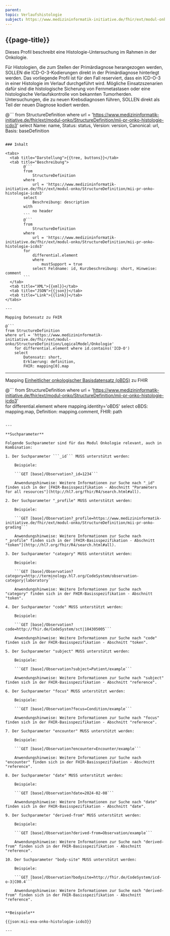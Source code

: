 ```yaml
---
parent: 
topic: Verlaufshistologie
subject: https://www.medizininformatik-initiative.de/fhir/ext/modul-onko/StructureDefinition/mii-pr-onko-histologie-icdo3
---
```


## {{page-title}}

Dieses Profil beschreibt eine Histologie-Untersuchung im Rahmen in der Onkologie.

Für Histologien, die zum Stellen der Primärdiagnose herangezogen werden, SOLLEN die ICD-O-3-Kodierungen direkt in der Primärdiagnose hinterlegt werden. 
Das vorliegende Profil ist für den Fall reserviert, dass ein ICD-O-3 in einer Histologie im Verlauf durchgeführt wird. Mögliche Einsatzszenarien dafür sind die histologische Sicherung von Fernmetastasen oder eine histologische Verlaufskontrolle von bekannten Tumorherden. 
Untersuchungen, die zu neuen Krebsdiagnosen führen, SOLLEN direkt als Teil der neuen Diagnose kodiert werden.  


@```
from 
    StructureDefinition 
where 
    url = 'https://www.medizininformatik-initiative.de/fhir/ext/modul-onko/StructureDefinition/mii-pr-onko-histologie-icdo3' 
select 
    Name: name, Status: status, Version: version, Canonical: url, Basis: baseDefinition
```

### Inhalt

<tabs>
  <tab title="Darstellung">{{tree, buttons}}</tab>
  <tab title="Beschreibung"> 
        @```
        from
	        StructureDefinition
        where
	        url = 'https://www.medizininformatik-initiative.de/fhir/ext/modul-onko/StructureDefinition/mii-pr-onko-histologie-icdo3'
        select
	        Beschreibung: description
        with
            no header
        ```
        @```
        from 
            StructureDefinition 
        where 
            url = 'https://www.medizininformatik-initiative.de/fhir/ext/modul-onko/StructureDefinition/mii-pr-onko-histologie-icdo3' 
        for 
            differential.element 
            where 
                mustSupport = true 
            select Feldname: id, Kurzbeschreibung: short, Hinweise: comment
        ```
  </tab>
  <tab title="XML">{{xml}}</tab>
  <tab title="JSON">{{json}}</tab>
  <tab title="Link">{{link}}</tab>
</tabs>

---

Mapping Datensatz zu FHIR

@```
from StructureDefinition 
where url = 'https://www.medizininformatik-initiative.de/fhir/ext/modul-onko/StructureDefinition/LogicalModel/Onkologie'
    for differential.element where id.contains('ICD-O') 
    select 
        Datensatz: short,
        Erklaerung: definition, 
        FHIR: mapping[0].map 

```

---

Mapping [Einheitlicher onkologischer Basisdatensatz (oBDS)](https://basisdatensatz.de/basisdatensatz) zu FHIR

@```
from StructureDefinition 
where url = 'https://www.medizininformatik-initiative.de/fhir/ext/modul-onko/StructureDefinition/mii-pr-onko-histologie-icdo3'  
    for differential.element
    where mapping.identity='oBDS'
    select 
        oBDS: mapping.map,
        Definition: mapping.comment,
        FHIR: path
```

---

**Suchparameter**

Folgende Suchparameter sind für das Modul Onkologie relevant, auch in Kombination:

1. Der Suchparameter ```_id``` MUSS unterstützt werden:

    Beispiele: 

    ```GET [base]/Observation?_id=1234```
    
    Anwendungshinweise: Weitere Informationen zur Suche nach "_id" finden sich in der [FHIR-Basisspezifikation - Abschnitt "Parameters for all resources"](http://hl7.org/fhir/R4/search.html#all).

2. Der Suchparameter "_profile" MUSS unterstützt werden:

    Beispiele:
    
    ```GET [base]/Observation?_profile=https://www.medizininformatik-initiative.de/fhir/ext/modul-onko/StructureDefinition/mii-pr-onko-grading```
    
    Anwendungshinweise: Weitere Informationen zur Suche nach "_profile" finden sich in der [FHIR-Basisspezifikation - Abschnitt "token"](http://hl7.org/fhir/R4/search.html#all).

3. Der Suchparameter "category" MUSS unterstützt werden:

    Beispiele:

    ```GET [base]/Observation?category=http://terminology.hl7.org/CodeSystem/observation-category|laboratory```

    Anwendungshinweise: Weitere Informationen zur Suche nach "category" finden sich in der FHIR-Basisspezifikation - Abschnitt "token".

4. Der Suchparameter "code" MUSS unterstützt werden:

    Beispiele:

    ```GET [base]/Observation?code=http://fhir.de/CodeSystem/sct|184305005```

    Anwendungshinweise: Weitere Informationen zur Suche nach "code" finden sich in der FHIR-Basisspezifikation - Abschnitt "token".

5. Der Suchparameter "subject" MUSS unterstützt werden:

    Beispiele:

    ```GET [base]/Observation?subject=Patient/example```

    Anwendungshinweise: Weitere Informationen zur Suche nach "subject" finden sich in der FHIR-Basisspezifikation - Abschnitt "reference".

6. Der Suchparameter "focus" MUSS unterstützt werden:

    Beispiele:

    ```GET [base]/Observation?focus=Condition/example```

    Anwendungshinweise: Weitere Informationen zur Suche nach "focus" finden sich in der FHIR-Basisspezifikation - Abschnitt "reference".

7. Der Suchparameter "encounter" MUSS unterstützt werden:

    Beispiele:

    ```GET [base]/Observation?encounter=Encounter/example```

    Anwendungshinweise: Weitere Informationen zur Suche nach "encounter" finden sich in der FHIR-Basisspezifikation - Abschnitt "reference".

8. Der Suchparameter "date" MUSS unterstützt werden:

    Beispiele:

    ```GET [base]/Observation?date=2024-02-08```

    Anwendungshinweise: Weitere Informationen zur Suche nach "date" finden sich in der FHIR-Basisspezifikation - Abschnitt "date".

9. Der Suchparameter "derived-from" MUSS unterstützt werden:

    Beispiele:

    ```GET [base]/Observation?derived-from=Observation/example```

    Anwendungshinweise: Weitere Informationen zur Suche nach "derived-from" finden sich in der FHIR-Basisspezifikation - Abschnitt "reference".

10. Der Suchparameter "body-site" MUSS unterstützt werden:

    Beispiele:

    ```GET [base]/Observation?bodysite=http://fhir.de/CodeSystem/icd-o-3|C00.4```

    Anwendungshinweise: Weitere Informationen zur Suche nach "derived-from" finden sich in der FHIR-Basisspezifikation - Abschnitt "reference".


**Beispiele**

{{json:mii-exa-onko-histologie-icdo3}}

---
